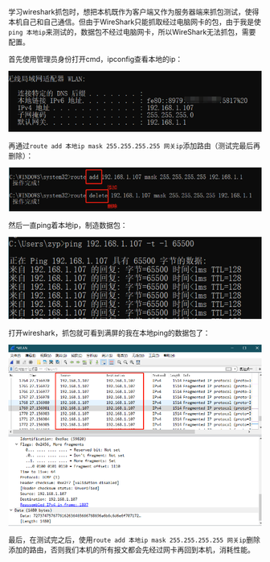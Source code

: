  学习wireshark抓包时，想把本机既作为客户端又作为服务器端来抓包测试，使得本机自己和自己通信。但由于WireShark只能抓取经过电脑网卡的包，由于我是使`ping 本地ip`来测试的，数据包不经过电脑网卡，所以WireShark无法抓包，需要配置。 

首先使用管理员身份打开cmd，ipconfig查看本地的ip：

![1568515454524](../zypictures/intergrated/4.wireshark抓包.png)

再通过`route add 本地ip mask 255.255.255.255 网关ip`添加路由（测试完最后再删除）：

![1568515129847](../zypictures/intergrated/4.wireshark抓包2.png)

然后一直ping着本地ip，制造数据包：

![1568515237796](../zypictures/intergrated/4.wireshark抓包3.png)

打开wireshark，抓包就可看到满屏的我在本地ping的数据包了：

![1568515373157](../zypictures/intergrated/4.wireshark抓包4.png)

最后，在测试完之后，使用`route add 本地ip mask 255.255.255.255 网关ip`删除添加的路由，否则我们本机的所有报文都会先经过网卡再回到本机，消耗性能。

